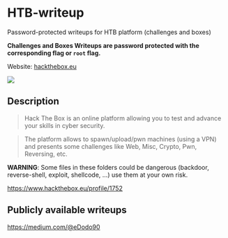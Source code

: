 # HTB-writeup
Password-protected writeups for HTB platform (challenges and boxes)

**Challenges and Boxes Writeups are password protected with the corresponding flag or `root` flag.**

Website: [hackthebox.eu](https://www.hackthebox.eu/)

![](https://www.hackthebox.eu/images/logo400.png)

## Description

> Hack The Box is an online platform allowing you to test and advance your skills in cyber security.

> The platform allows to spawn/upload/pwn machines (using a VPN) and presents some challenges like Web, Misc, Crypto, Pwn, Reversing, etc.

**WARNING**: Some files in these folders could be dangerous (backdoor, reverse-shell, exploit, shellcode, ...) use them at your own risk.

<https://www.hackthebox.eu/profile/1752>

## Publicly available writeups

<https://medium.com/@eDodo90>
